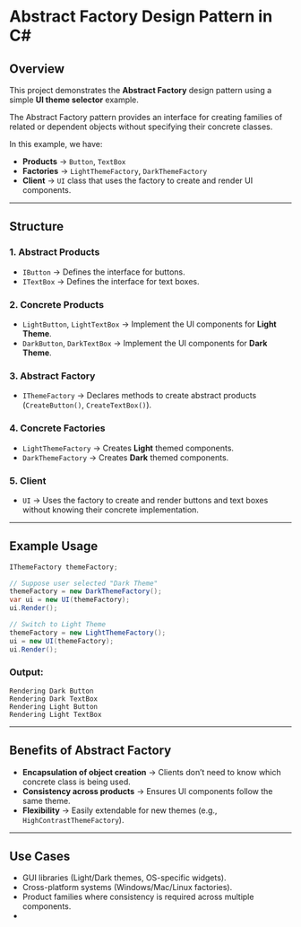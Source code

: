 # Abstract Factory Design Pattern in C\#

## Overview

This project demonstrates the **Abstract Factory** design pattern using a simple **UI theme selector** example.

The Abstract Factory pattern provides an interface for creating families of related or dependent objects without specifying their concrete classes.

In this example, we have:

* **Products** → `Button`, `TextBox`
* **Factories** → `LightThemeFactory`, `DarkThemeFactory`
* **Client** → `UI` class that uses the factory to create and render UI components.

---

## Structure

### 1. Abstract Products

* `IButton` → Defines the interface for buttons.
* `ITextBox` → Defines the interface for text boxes.

### 2. Concrete Products

* `LightButton`, `LightTextBox` → Implement the UI components for **Light Theme**.
* `DarkButton`, `DarkTextBox` → Implement the UI components for **Dark Theme**.

### 3. Abstract Factory

* `IThemeFactory` → Declares methods to create abstract products (`CreateButton()`, `CreateTextBox()`).

### 4. Concrete Factories

* `LightThemeFactory` → Creates **Light** themed components.
* `DarkThemeFactory` → Creates **Dark** themed components.

### 5. Client

* `UI` → Uses the factory to create and render buttons and text boxes without knowing their concrete implementation.

---

## Example Usage

```csharp
IThemeFactory themeFactory;

// Suppose user selected "Dark Theme"
themeFactory = new DarkThemeFactory();
var ui = new UI(themeFactory);
ui.Render();

// Switch to Light Theme
themeFactory = new LightThemeFactory();
ui = new UI(themeFactory);
ui.Render();
```

### Output:

```
Rendering Dark Button
Rendering Dark TextBox
Rendering Light Button
Rendering Light TextBox
```

---

## Benefits of Abstract Factory

* **Encapsulation of object creation** → Clients don’t need to know which concrete class is being used.
* **Consistency across products** → Ensures UI components follow the same theme.
* **Flexibility** → Easily extendable for new themes (e.g., `HighContrastThemeFactory`).

---

## Use Cases

* GUI libraries (Light/Dark themes, OS-specific widgets).
* Cross-platform systems (Windows/Mac/Linux factories).
* Product families where consistency is required across multiple components.
* 
